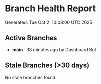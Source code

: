 # Branch Health Report
Generated: Tue Oct 21 10:08:00 UTC 2025

## Active Branches
- **main** - 18 minutes ago by Dashboard Bot

## Stale Branches (>30 days)
No stale branches found
